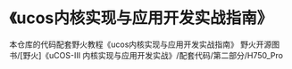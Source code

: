 # 《ucos内核实现与应用开发实战指南》
本仓库的代码配套野火教程《ucos内核实现与应用开发实战指南》
野火开源图书/[野火]《uCOS-III 内核实现与应用开发实战》/配套代码/第二部分/H750_Pro